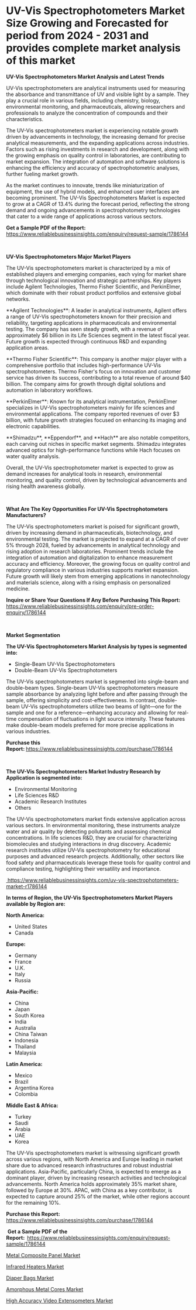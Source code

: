 <p><h1>UV-Vis Spectrophotometers Market Size Growing and Forecasted for period from 2024 - 2031 and provides complete market analysis of this market</h1></p><p><strong>UV-Vis Spectrophotometers Market Analysis and Latest Trends</strong></p>
<p><p>UV-Vis spectrophotometers are analytical instruments used for measuring the absorbance and transmittance of UV and visible light by a sample. They play a crucial role in various fields, including chemistry, biology, environmental monitoring, and pharmaceuticals, allowing researchers and professionals to analyze the concentration of compounds and their characteristics.</p><p>The UV-Vis spectrophotometers market is experiencing notable growth driven by advancements in technology, the increasing demand for precise analytical measurements, and the expanding applications across industries. Factors such as rising investments in research and development, along with the growing emphasis on quality control in laboratories, are contributing to market expansion. The integration of automation and software solutions is enhancing the efficiency and accuracy of spectrophotometric analyses, further fueling market growth.</p><p>As the market continues to innovate, trends like miniaturization of equipment, the use of hybrid models, and enhanced user interfaces are becoming prominent. The UV-Vis Spectrophotometers Market is expected to grow at a CAGR of 13.4% during the forecast period, reflecting the strong demand and ongoing advancements in spectrophotometry technologies that cater to a wide range of applications across various sectors.</p></p>
<p><strong>Get a Sample PDF of the Report:&nbsp;</strong> <a href="https://www.reliablebusinessinsights.com/enquiry/request-sample/1786144?utm_campaign=48&utm_medium=2&utm_source=Github&utm_content=ia&utm_term=19122024&utm_id=uv-vis-spectrophotometers">https://www.reliablebusinessinsights.com/enquiry/request-sample/1786144</a></p>
<p>&nbsp;</p>
<p><strong>UV-Vis Spectrophotometers Major Market Players</strong></p>
<p><p>The UV-Vis spectrophotometers market is characterized by a mix of established players and emerging companies, each vying for market share through technological innovation and strategic partnerships. Key players include Agilent Technologies, Thermo Fisher Scientific, and PerkinElmer, which dominate with their robust product portfolios and extensive global networks.</p><p>**Agilent Technologies**: A leader in analytical instruments, Agilent offers a range of UV-Vis spectrophotometers known for their precision and reliability, targeting applications in pharmaceuticals and environmental testing. The company has seen steady growth, with a revenue of approximately $6 billion in its Life Sciences segment in the latest fiscal year. Future growth is expected through continuous R&D and expanding application areas.</p><p>**Thermo Fisher Scientific**: This company is another major player with a comprehensive portfolio that includes high-performance UV-Vis spectrophotometers. Thermo Fisher's focus on innovation and customer service has driven its success, contributing to a total revenue of around $40 billion. The company aims for growth through digital solutions and automation in laboratory workflows.</p><p>**PerkinElmer**: Known for its analytical instrumentation, PerkinElmer specializes in UV-Vis spectrophotometers mainly for life sciences and environmental applications. The company reported revenues of over $3 billion, with future growth strategies focused on enhancing its imaging and electronic capabilities.</p><p>**Shimadzu**, **Eppendorf**, and **Hach** are also notable competitors, each carving out niches in specific market segments. Shimadzu integrates advanced optics for high-performance functions while Hach focuses on water quality analysis. </p><p>Overall, the UV-Vis spectrophotometer market is expected to grow as demand increases for analytical tools in research, environmental monitoring, and quality control, driven by technological advancements and rising health awareness globally.</p></p>
<p>&nbsp;</p>
<p><strong>What Are The Key Opportunities For UV-Vis Spectrophotometers Manufacturers?</strong></p>
<p><p>The UV-Vis spectrophotometers market is poised for significant growth, driven by increasing demand in pharmaceuticals, biotechnology, and environmental testing. The market is projected to expand at a CAGR of over 5% through 2028, fueled by advancements in analytical technology and rising adoption in research laboratories. Prominent trends include the integration of automation and digitalization to enhance measurement accuracy and efficiency. Moreover, the growing focus on quality control and regulatory compliance in various industries supports market expansion. Future growth will likely stem from emerging applications in nanotechnology and materials science, along with a rising emphasis on personalized medicine.</p></p>
<p><strong>Inquire or Share Your Questions If Any Before Purchasing This Report:</strong> <a href="https://www.reliablebusinessinsights.com/enquiry/pre-order-enquiry/1786144?utm_campaign=48&utm_medium=2&utm_source=Github&utm_content=ia&utm_term=19122024&utm_id=uv-vis-spectrophotometers">https://www.reliablebusinessinsights.com/enquiry/pre-order-enquiry/1786144</a></p>
<p>&nbsp;</p>
<p><strong>Market Segmentation</strong></p>
<p><strong>The UV-Vis Spectrophotometers Market Analysis by types is segmented into:</strong></p>
<p><ul><li>Single-Beam UV-Vis Spectrophotometers</li><li>Double-Beam UV-Vis Spectrophotometers</li></ul></p>
<p><p>The UV-Vis spectrophotometers market is segmented into single-beam and double-beam types. Single-beam UV-Vis spectrophotometers measure sample absorbance by analyzing light before and after passing through the sample, offering simplicity and cost-effectiveness. In contrast, double-beam UV-Vis spectrophotometers utilize two beams of light—one for the sample and one for a reference—enhancing accuracy and allowing for real-time compensation of fluctuations in light source intensity. These features make double-beam models preferred for more precise applications in various industries.</p></p>
<p><strong>Purchase this Report:&nbsp;</strong><a href="https://www.reliablebusinessinsights.com/purchase/1786144?utm_campaign=48&utm_medium=2&utm_source=Github&utm_content=ia&utm_term=19122024&utm_id=uv-vis-spectrophotometers">https://www.reliablebusinessinsights.com/purchase/1786144</a></p>
<p>&nbsp;</p>
<p><strong>The UV-Vis Spectrophotometers Market Industry Research by Application is segmented into:</strong></p>
<p><ul><li>Environmental Monitoring</li><li>Life Sciences R&D</li><li>Academic Research Institutes</li><li>Others</li></ul></p>
<p><p>The UV-Vis spectrophotometers market finds extensive application across various sectors. In environmental monitoring, these instruments analyze water and air quality by detecting pollutants and assessing chemical concentrations. In life sciences R&D, they are crucial for characterizing biomolecules and studying interactions in drug discovery. Academic research institutes utilize UV-Vis spectrophotometry for educational purposes and advanced research projects. Additionally, other sectors like food safety and pharmaceuticals leverage these tools for quality control and compliance testing, highlighting their versatility and importance.</p></p>
<p><a href="https://www.reliablebusinessinsights.com/uv-vis-spectrophotometers-market-r1786144?utm_campaign=48&utm_medium=2&utm_source=Github&utm_content=ia&utm_term=19122024&utm_id=uv-vis-spectrophotometers">&nbsp;https://www.reliablebusinessinsights.com/uv-vis-spectrophotometers-market-r1786144</a></p>
<p><strong>In terms of Region, the UV-Vis Spectrophotometers Market Players available by Region are:</strong></p>
<p>
    <p> <strong> North America: </strong>
        <ul>
            <li>United States</li>
            <li>Canada</li>
        </ul>
        </p> 
    <p> <strong> Europe: </strong>
        <ul>
            <li>Germany</li>
            <li>France</li>
            <li>U.K.</li>
            <li>Italy</li>
            <li>Russia</li>
        </ul>
        </p> 
    <p> <strong> Asia-Pacific: </strong>
        <ul>
            <li>China</li>
            <li>Japan</li>
            <li>South Korea</li>
            <li>India</li>
            <li>Australia</li>
            <li>China Taiwan</li>
            <li>Indonesia</li>
            <li>Thailand</li>
            <li>Malaysia</li>
        </ul>
        </p> 
    <p> <strong> Latin America: </strong>
        <ul>
            <li>Mexico</li>
            <li>Brazil</li>
            <li>Argentina Korea</li>
            <li>Colombia</li>
        </ul>
        </p> 
    <p> <strong> Middle East & Africa: </strong>
        <ul>
            <li>Turkey</li>
            <li>Saudi</li>
            <li>Arabia</li>
            <li>UAE</li>
            <li>Korea</li>
        </ul>
    </p>
    </p>
<p><p>The UV-Vis spectrophotometers market is witnessing significant growth across various regions, with North America and Europe leading in market share due to advanced research infrastructures and robust industrial applications. Asia-Pacific, particularly China, is expected to emerge as a dominant player, driven by increasing research activities and technological advancements. North America holds approximately 35% market share, followed by Europe at 30%. APAC, with China as a key contributor, is expected to capture around 25% of the market, while other regions account for the remaining 10%.</p></p>
<p><strong>Purchase this Report: </strong><a href="https://www.reliablebusinessinsights.com/purchase/1786144?utm_campaign=48&utm_medium=2&utm_source=Github&utm_content=ia&utm_term=19122024&utm_id=uv-vis-spectrophotometers">https://www.reliablebusinessinsights.com/purchase/1786144</a></p>
<p>&nbsp;<strong>Get a Sample PDF of the Report:&nbsp;&nbsp;</strong><a href="https://www.reliablebusinessinsights.com/enquiry/request-sample/1786144?utm_campaign=48&utm_medium=2&utm_source=Github&utm_content=ia&utm_term=19122024&utm_id=uv-vis-spectrophotometers">https://www.reliablebusinessinsights.com/enquiry/request-sample/1786144</a></p>
<p><strong></strong></p>
<p><p><a href="https://www.linkedin.com/pulse/a-mkt-nova-vc8zf?utm_campaign=48&utm_medium=2&utm_source=Github&utm_content=ia&utm_term=19122024&utm_id=uv-vis-spectrophotometers">Metal Composite Panel Market</a></p><p><a href="https://www.linkedin.com/pulse/synopsis-global-infrared-heaters-market-trend-its-rapid-growth-cmvrf?utm_campaign=48&utm_medium=2&utm_source=Github&utm_content=ia&utm_term=19122024&utm_id=uv-vis-spectrophotometers">Infrared Heaters Market</a></p><p><a href="https://www.linkedin.com/pulse/growth-forecast-diaper-bags-market-43-cagr-2024-2031-growizr-fdpkf?utm_campaign=48&utm_medium=2&utm_source=Github&utm_content=ia&utm_term=19122024&utm_id=uv-vis-spectrophotometers">Diaper Bags Market</a></p><p><a href="https://www.linkedin.com/pulse/global-amorphous-metal-cores-market-size-share-projected-nye3c?utm_campaign=48&utm_medium=2&utm_source=Github&utm_content=ia&utm_term=19122024&utm_id=uv-vis-spectrophotometers">Amorphous Metal Cores Market</a></p><p><a href="https://github.com/kathiestrine5ty/Market-Research-Report-List-1/blob/main/high-accuracy-video-extensometers-market.md?utm_campaign=48&utm_medium=2&utm_source=Github&utm_content=ia&utm_term=19122024&utm_id=uv-vis-spectrophotometers">High Accuracy Video Extensometers Market</a></p></p>